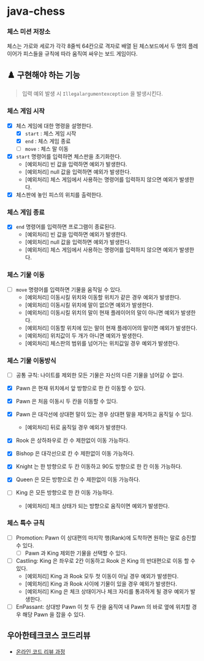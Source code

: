 # java-chess

### 체스 미션 저장소

체스는 가로와 세로가 각각 8줄씩 64칸으로 격자로 배열 된 체스보드에서 두 명의 플레이어가 피스들을 규칙에 따라 움직여 싸우는 보드 게임이다.

## ♟️ 구현해야 하는 기능

> 입력 예외 발생 시 `Illegalargumentexception` 을 발생시킨다.

### 체스 게임 시작

- [x] 체스 게임에 대한 명령을 설명한다.
    - [x] `start` : 체스 게임 시작
    - [x] `end` : 체스 게임 종료
    - [ ] `move` : 체스 말 이동
- [x] `start` 명령어를 입력하면 체스판을 초기화한다.
    - [예외처리] 빈 값을 입력하면 예외가 발생한다.
    - [예외처리] null 값을 입력하면 예외가 발생한다.
    - [예외처리] 체스 게임에서 사용하는 명령어를 입력하지 않으면 예외가 발생한다.
- [x] 체스판에 놓인 피스의 위치를 출력한다.

### 체스 게임 종료

- [x] `end` 명령어를 입력하면 프로그램이 종료된다.
    - [예외처리] 빈 값을 입력하면 예외가 발생한다.
    - [예외처리] null 값을 입력하면 예외가 발생한다.
    - [예외처리] 체스 게임에서 사용하는 명령어를 입력하지 않으면 예외가 발생한다.

### 체스 기물 이동

- [ ] `move` 명령어를 입력하면 기물을 움직일 수 있다.
  - [예외처리] 이동시킬 위치와 이동할 위치가 같은 경우 예외가 발생한다.
  - [예외처리] 이동시킬 위치에 말이 없으면 예외가 발생한다.
  - [예외처리] 이동시킬 위치의 말이 현재 플레이어의 말이 아니면 예외가 발생한다.
  - [예외처리] 이동할 위치에 있는 말이 현재 플레이어의 말이면 예외가 발생한다.
  - [예외처리] 위치값이 두 개가 아니면 예외가 발생한다.
  - [예외처리] 체스판의 범위를 넘어가는 위치값일 경우 예외가 발생한다.

### 체스 기물 이동방식
- [ ] 공통 규칙: 나이트를 제외한 모든 기물은 자신의 다른 기물을 넘어갈 수 없다.

- [x] Pawn 은 현재 위치에서 앞 방향으로 한 칸 이동할 수 있다.
- [x] Pawn 은 처음 이동시 두 칸을 이동할 수 있다.
- [x] Pawn 은 대각선에 상대편 말이 있는 경우 상대편 말을 제거하고 움직일 수 있다.
  - [예외처리] 뒤로 움직일 경우 예외가 발생한다.

- [x] Rook 은 상하좌우로 칸 수 제한없이 이동 가능하다.

- [x] Bishop 은 대각선으로 칸 수 제한없이 이동 가능하다.

- [x] Knight 는 한 방향으로 두 칸 이동하고 90도 방향으로 한 칸 이동 가능하다.

- [x] Queen 은 모든 방향으로 칸 수 제한없이 이동 가능하다.

- [ ] King 은 모든 방향으로 한 칸 이동 가능하다.
  - [예외처리] 체크 상태가 되는 방향으로 움직이면 예외가 발생한다.
  
### 체스 특수 규칙
- [ ] Promotion: Pawn 이 상대편의 마지막 행(Rank)에 도착하면 원하는 말로 승진할 수 있다.
  - [ ] Pawn 과 King 제외한 기물을 선택할 수 있다.
- [ ] Castling: King 은 좌우로 2칸 이동하고 Rook 은 King 의 반대편으로 이동 할 수 있다.
  - [예외처리] King 과 Rook 모두 첫 이동이 아닐 경우 예외가 발생한다.
  - [예외처리] King 과 Rook 사이에 기물이 있을 경우 예외가 발생한다.
  - [예외처리] King 은 체크 상태이거나 체크 자리를 통과하게 될 경우 예외가 발생한다.
- [ ] EnPassant: 상대방 Pawn 이 첫 두 칸을 움직여 내 Pawn 의 바로 옆에 위치할 경우 해당 Pawn 을 잡을 수 있다.

## 우아한테크코스 코드리뷰

- [온라인 코드 리뷰 과정](https://github.com/woowacourse/woowacourse-docs/blob/master/maincourse/README.md)
